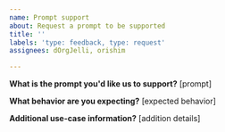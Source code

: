 ```yaml
---
name: Prompt support
about: Request a prompt to be supported
title: ''
labels: 'type: feedback, type: request'
assignees: dOrgJelli, orishim

---
```


**What is the prompt you'd like us to support?**
[prompt]

**What behavior are you expecting?**
[expected behavior]

**Additional use-case information?**
[addition details]
